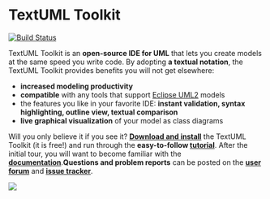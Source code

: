---
---
TextUML Toolkit
===============


[![Build Status](https://textuml.ci.cloudbees.com/buildStatus/icon?job=textuml-toolkit)](https://textuml.ci.cloudbees.com/job/textuml-toolkit/)

TextUML Toolkit is an **open-source IDE for UML** that lets you create
models at the same speed you write code. By adopting **a textual
notation**, the TextUML Toolkit provides benefits you will not get
elsewhere:

-   **increased modeling productivity**
-   **compatible** with any tools that support [Eclipse
    UML2](http://wiki.eclipse.org/MDT-UML2-Tool-Compatibility "http://wiki.eclipse.org/MDT-UML2-Tool-Compatibility")
    models
-   the features you like in your favorite IDE: **instant validation,
    syntax highlighting, outline view, textual comparison**
-   **live graphical visualization** of your model as class diagrams


Will you only believe it if you see it? **[Download and
install](docs/install.html)**
the TextUML Toolkit (it is free!) and run through the **easy-to-follow
[tutorial](docs/tutorial.html "TextUML Tutorial")**.
After the initial tour, you will want to become familiar with the
**[documentation](docs "Documentation Home")**.**Questions
and problem reports** can be posted on the **[user
forum](https://groups.google.com/forum/#!forum/textuml-toolkit)**
and **[issue
tracker](https://github.com/abstratt/textuml/issues)**.

![](http://cloudbees.prod.acquia-sites.com/sites/default/files/styles/large/public/Button-Built-on-CB-1.png)
